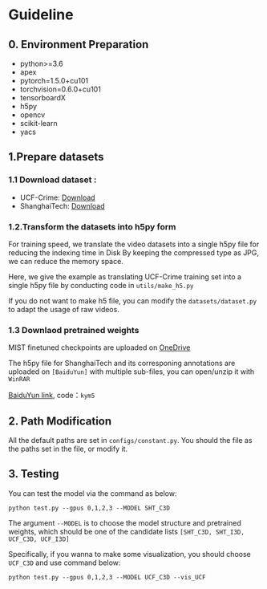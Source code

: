 # Guideline

## 0. Environment Preparation
- python>=3.6
- apex
- pytorch=1.5.0+cu101
- torchvision=0.6.0+cu101
- tensorboardX
- h5py
- opencv
- scikit-learn
- yacs
 
## 1.Prepare datasets
### 1.1  Download dataset :
-  UCF-Crime: [Download](https://www.crcv.ucf.edu/projects/real-world/)
-  ShanghaiTech: [Download](https://svip-lab.github.io/dataset/campus_dataset.html)

### 1.2.Transform the datasets into h5py form

For training speed, we translate the video datasets into a single h5py file for reducing the indexing time in Disk
By keeping the compressed type as JPG, we can reduce the memory space.

Here, we give the example as translating UCF-Crime training set into a single h5py file by conducting code in `utils/make_h5.py`

If you do not want to make h5 file, you can modify the `datasets/dataset.py` to adapt the usage of raw videos.

### 1.3 Downlaod pretrained weights
MIST finetuned checkpoints are uploaded on [OneDrive](https://1drv.ms/u/s!Ai48CHyipiNUkFTHTQGze7QLY1Fn?e=lhkr0i)

The h5py file for ShanghaiTech and its corresponing annotations are uploaded on `[BaiduYun]` with multiple sub-files, you can open/unzip it with `WinRAR`

[BaiduYun link](https://pan.baidu.com/s/1sQUGXj-BnLDGczWuGkBWdA), code：`kym5`

## 2. Path Modification
All the default paths are set in `configs/constant.py`. You should the file as the paths set in the file, or modify it.

## 3. Testing
You can test the model via the command as below:
```shell script
python test.py --gpus 0,1,2,3 --MODEL SHT_C3D
```

The argument `--MODEL` is to choose the model structure and pretrained weights, 
which should be one of the candidate lists `[SHT_C3D, SHT_I3D, UCF_C3D, UCF_I3D]`

Specifically, if you wanna to make some visualization, you should choose `UCF_C3D` and use command below:
```shell script
python test.py --gpus 0,1,2,3 --MODEL UCF_C3D --vis_UCF
```
